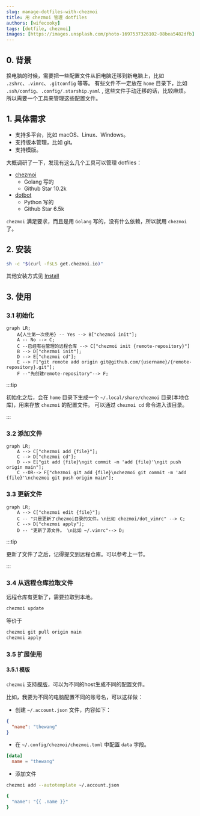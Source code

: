 ```yaml
---
slug: manage-dotfiles-with-chezmoi
title: 用 chezmoi 管理 dotfiles
authors: [wifecooky]
tags: [dotfile, chezmoi]
images: [https://images.unsplash.com/photo-1697537326102-08bea5482dfb]
---
```


## 0. 背景

换电脑的时候，需要把一些配置文件从旧电脑迁移到新电脑上，比如 `.zshrc`、`.vimrc`、`.gitconfig` 等等。
有些文件不一定放在 `home` 目录下，比如 `.ssh/config`、`.config/.starship.yaml` , 这些文件手动迁移的话，比较麻烦。
所以需要一个工具来管理这些配置文件。

## 1. 具体需求

* 支持多平台，比如 macOS、Linux、Windows。
* 支持版本管理，比如 git。
* 支持模版。

大概调研了一下，发现有这么几个工具可以管理 dotfiles：

* [chezmoi](https://www.chezmoi.io/)
  * Golang 写的
  * Github Star 10.2k
* [dotbot](https://github.com/anishathalye/dotbot)
  * Python 写的
  * Github Star 6.5k

`chezmoi` 满足要求，而且是用 `Golang` 写的，没有什么依赖，所以就用 `chezmoi` 了。

## 2. 安装

```bash
sh -c "$(curl -fsLS get.chezmoi.io)"
```

其他安装方式见 [Install](https://www.chezmoi.io/install/)

## 3. 使用

### 3.1 初始化

```mermaid
graph LR;
    A{人生第一次使用} -- Yes --> B["chezmoi init"];
    A -- No --> C;
    C --已经有在管理的远程仓库 --> C["chezmoi init {remote-repository}"]
    B --> D["chezmoi init"];
    D --> E["chezmoi cd"];
    E --> F["git remote add origin git@github.com/{username}/{remote-repository}.git"];
    F --"先创建remote-repository"--> F;
```

:::tip

初始化之后，会在 `home` 目录下生成一个 `~/.local/share/chezmoi` 目录(本地仓库)，用来存放 `chezmoi` 的配置文件。
可以通过 `chezmoi cd` 命令进入该目录。

:::

### 3.2 添加文件

```mermaid
graph LR;
    A --> C["chezmoi add {file}"];
    C --> D["chezmoi cd"];
    D --> E["git add {file}\ngit commit -m 'add {file}'\ngit push origin main"];
    C --OR--> F["chezmoi git add {file}\nchezmoi git commit -m 'add {file}'\nchezmoi git push origin main"];
```

### 3.3 更新文件

```mermaid
graph LR;
    A --> C["chezmoi edit {file}"];
    C -- "只是更新了chezmoi目录的文件。\n比如 chezmoi/dot_vimrc" --> C;
    C --> D["chezmoi apply"];
    D -- "更新了源文件。 \n比如 ~/.vimrc"--> D;
```

:::tip

更新了文件了之后，记得提交到远程仓库。可以参考上一节。

:::

### 3.4 从远程仓库拉取文件

远程仓库有更新了，需要拉取到本地。

```bash
chezmoi update
```

等价于

```bash
chezmoi git pull origin main
chezmoi apply
```

### 3.5 扩展使用

#### 3.5.1 模版

`chezmoi` 支持[模版](https://www.chezmoi.io/reference/templates/)，可以为不同的host生成不同的配置文件。

比如，我要为不同的电脑配置不同的账号名，可以这样做：

* 创建 `~/.account.json` 文件，内容如下：

```json title="~/.account.json"
{
  "name": "thewang"
}
```

* 在 `~/.config/chezmoi/chezmoi.toml` 中配置 `data` 字段。

```toml title="~/.config/chezmoi/chezmoi.toml"
[data]
  name = "thewang"
```

* 添加文件

```bash
chezmoi add --autotemplate ~/.account.json

{
  "name": "{{ .name }}"
}
```
